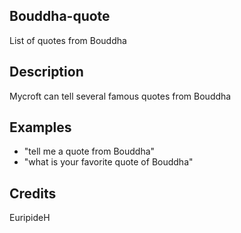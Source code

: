 ## Bouddha-quote
List of quotes from Bouddha

## Description 
Mycroft can tell several famous quotes from Bouddha

## Examples 
* "tell me a quote from Bouddha"
* "what is your favorite quote of Bouddha"

## Credits 
EuripideH


